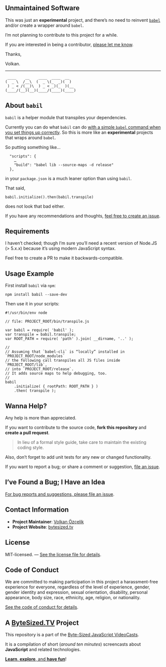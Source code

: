 ## Unmaintained Software

This was just an **experimental** project, and there’s no need to reinvent [`babel`](https://babeljs.io) and/or create a wrapper around `babel`.

I’m not planning to contribute to this project for a while.

If you are interested in being a contributor, [please let me know](mailto:volkan.io).

Thanks,

Volkan.

----

```
 ____    __    ____  ____  __
(  _ \  /__\  (  _ \(_  _)(  )
 ) _ < /(__)\  ) _ < _)(_  )(__
(____/(__)(__)(____/(____)(____)
```

## About `babil`

`babil` is a helper module that transpiles your dependencies.

Currently you can do what `babil` can do [with a simple `babel` command when you set things up correctly](https://github.com/jsbites/babil/issues/30). So this is more like an **experimental** projects that wraps around `babel`.

So putting something like…

```
  "scripts": {
    …
    "build": "babel lib --source-maps -d release"
  },
```

in your `package.json` is a much leaner option than using `babil`.

That said,

```
babil.initialize().then(babil.transpile)
```

does not look that bad either.

If you have any recommendations and thoughts, [feel free to create an issue](https://github.com/jsbites/babil/issues/new).

## Requirements

I haven’t checked; though I’m sure you’ll need a recent version of Node.JS (> 5.x.x) because it’s using modern JavaScript syntax.

Feel free to create a PR to make it backwards-compatible.

## Usage Example

First install `babil` via `npm`:

```
npm install babil --save-dev
```

Then use it in your scripts:

```
#!/usr/bin/env node

// file: PROJECT_ROOT/bin/transpile.js

var babil = require( 'babil' );
var transpile = babil.transpile;
var ROOT_PATH = require( 'path' ).join( __dirname, '..' );

//
// Assuming that `babel-cli` is “locally” installed in `PROJECT_ROOT/node_modules`
// the following call transpiles all JS files inside `PROJECT_ROOT/lib`,
// into `PROJECT_ROOT/release`.
// It adds source maps to help debugging, too.
//
babil
    .initialize( { rootPath: ROOT_PATH } )
    .then( transpile );
```

## Wanna Help?

Any help is more than appreciated.

If you want to contribute to the source code, **fork this repository** and **create a pull request**.

> In lieu of a formal style guide, take care to maintain the existing coding style.

Also, don’t forget to add unit tests for any new or changed functionality.

If you want to report a bug; or share a comment or suggestion, [file an issue](https://github.com/jsbites/babil/issues/new).

## I’ve Found a Bug; I Have an Idea

[For bug reports and suggestions, please file an issue](https://github.com/jsbites/babil/issues/new).

## Contact Information

* **Project Maintainer**: [Volkan Özçelik](https://volkan.io/)
* **Project Website**: [bytesized.tv](https://bytesized.tv/)

## License

MIT-licensed. — [See the license file for details](LICENSE.md).

## Code of Conduct

We are committed to making participation in this project a harassment-free experience for everyone, regardless of the level of experience, gender, gender identity and expression, sexual orientation, disability, personal appearance, body size, race, ethnicity, age, religion, or nationality.

[See the code of conduct for details](CODE_OF_CONDUCT.md).

[vidcast]: https://bytesized.tv/
[ticket]: https://github.com/jsbites/babil/issues/new

## A [ByteSized.TV][vidcast] Project

This repository is a part of the [Byte-Sized JavaScript VideoCasts][vidcast].

It is a compilation of short (*around ten minutes*) screencasts about **JavaScript** and related technologies.

[**Learn**, **explore**, and **have fun**][vidcast]!

[vidcast]: https://bytesized.tv/ "ByteSized.TV"

